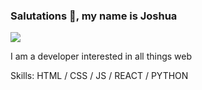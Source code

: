 ### Salutations 👋, my name is Joshua
![](https://media.giphy.com/media/QWkuGmMgphvmE/giphy.gif)

I am a developer interested in all things web

Skills: HTML / CSS / JS / REACT / PYTHON

